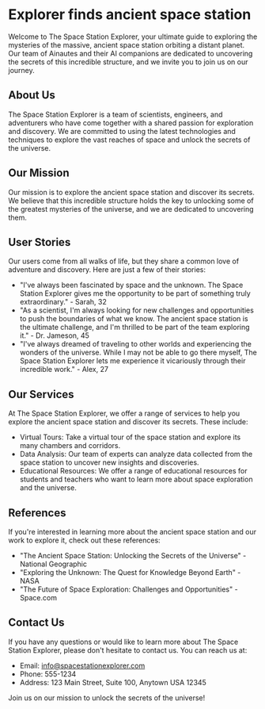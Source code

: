 <!--
Write me content for website with wallpaper which alt text is:

"A team of Ainautes and their AI companions exploring a massive, ancient space station orbiting a distant planet."

The name/title of the page should not be 1:1 copy of the alt text but rather a real content of the website which is using this wallpaper.

- Use markdown format
- Start with the heading
- The content should look like a real website
- Include real sections like references, contact, user stories, etc. use things relevant to the page purpose.
- Feel free to use structure like headings, bullets, numbering, blockquotes, paragraphs, horizontal lines, etc.
- You can use formatting like bold or _italic_
- You can include UTF-8 emojis
- Links should be only #hash anchors (and you can refer to the document itself)
- Do not include images
-->

<!--font:Poppins-->

# Explorer finds ancient space station

Welcome to The Space Station Explorer, your ultimate guide to exploring the mysteries of the massive, ancient space station orbiting a distant planet. Our team of Ainautes and their AI companions are dedicated to uncovering the secrets of this incredible structure, and we invite you to join us on our journey.

## About Us

The Space Station Explorer is a team of scientists, engineers, and adventurers who have come together with a shared passion for exploration and discovery. We are committed to using the latest technologies and techniques to explore the vast reaches of space and unlock the secrets of the universe.

## Our Mission

Our mission is to explore the ancient space station and discover its secrets. We believe that this incredible structure holds the key to unlocking some of the greatest mysteries of the universe, and we are dedicated to uncovering them.

## User Stories

Our users come from all walks of life, but they share a common love of adventure and discovery. Here are just a few of their stories:

-   "I've always been fascinated by space and the unknown. The Space Station Explorer gives me the opportunity to be part of something truly extraordinary." - Sarah, 32
-   "As a scientist, I'm always looking for new challenges and opportunities to push the boundaries of what we know. The ancient space station is the ultimate challenge, and I'm thrilled to be part of the team exploring it." - Dr. Jameson, 45
-   "I've always dreamed of traveling to other worlds and experiencing the wonders of the universe. While I may not be able to go there myself, The Space Station Explorer lets me experience it vicariously through their incredible work." - Alex, 27

## Our Services

At The Space Station Explorer, we offer a range of services to help you explore the ancient space station and discover its secrets. These include:

-   Virtual Tours: Take a virtual tour of the space station and explore its many chambers and corridors.
-   Data Analysis: Our team of experts can analyze data collected from the space station to uncover new insights and discoveries.
-   Educational Resources: We offer a range of educational resources for students and teachers who want to learn more about space exploration and the universe.

## References

If you're interested in learning more about the ancient space station and our work to explore it, check out these references:

-   "The Ancient Space Station: Unlocking the Secrets of the Universe" - National Geographic
-   "Exploring the Unknown: The Quest for Knowledge Beyond Earth" - NASA
-   "The Future of Space Exploration: Challenges and Opportunities" - Space.com

## Contact Us

If you have any questions or would like to learn more about The Space Station Explorer, please don't hesitate to contact us. You can reach us at:

-   Email: info@spacestationexplorer.com
-   Phone: 555-1234
-   Address: 123 Main Street, Suite 100, Anytown USA 12345

Join us on our mission to unlock the secrets of the universe!
